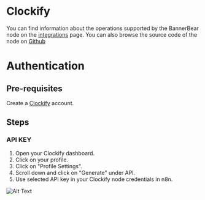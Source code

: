# Clockify
You can find information about the operations supported by the BannerBear node on the [integrations](https://n8n.io/integrations/n8n-nodes-base.clockifyTrigger) page. You can also browse the source code of the node on [Github](https://github.com/n8n-io/n8n/tree/master/packages/nodes-base/nodes/Clockify)

# Authentication

## Pre-requisites

Create a [Clockify](https://www.clockify.com/) account.

## Steps

### API KEY

1. Open your Clockify dashboard.
2. Click on your profile.
3. Click on "Profile Settings".
4. Scroll down and click on "Generate" under API.
5. Use selected API key in your Clockify node credentials in n8n.


![Alt Text](https://i.imgur.com/xSyUNut.gif) 



